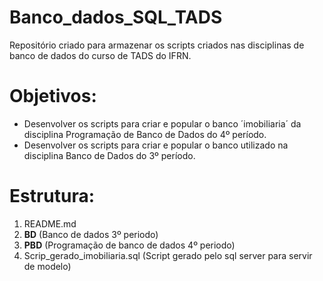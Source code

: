 # Banco_dados_SQL_TADS
Repositório criado para armazenar os scripts criados nas disciplinas de banco de dados do curso de TADS do IFRN.

# Objetivos:
* Desenvolver os scripts para criar e popular o banco ´imobiliaria´ da disciplina Programação de Banco de Dados do 4º período.
* Desenvolver os scripts para criar e popular o banco utilizado na disciplina Banco de Dados do 3º período.

# Estrutura:
1. README.md
2. **BD** (Banco de dados 3º periodo)
3. **PBD** (Programação de banco de dados 4º periodo)
  1. Scrip_gerado_imobiliaria.sql (Script gerado pelo sql server para servir de modelo)
